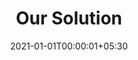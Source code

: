 ---
title: "Our Solution" 
date: 2021-01-01T00:00:01+05:30
Description: "Unified platform powered by AI and ML. Cost, capacity and route optimisation with track and trace for real-time monitoring and advanced analytics. "
featureHeroHeading1: "Robust digital logistics"
featureHeroHeading2: "management."
featureHeroHeading3: "This is it."
featureHeroPara: "Streamlined operations, great customer experience, and smart insights."
featureHeroImg: "/images/features/featureHeroImg.png"

opOpHeading: "Operational Optimisation"
opOpPara: "Streamline operations through one unified platform powered by AI/ML."
opOpBgImg: "/images/features/opOpBgImg.png"

capOpImg: "/images/features/capOpImg.png" 

capOpH1: "Capacity" 
capOpH2: "Optimisation"
capOpC: "High truck utilisation with best fleet-mix recommendation"
capOpC1: "Intelligent load optimisation"


trackOpImg: "/images/features/trackOpImg.png" 
trackOpH1 : "Track &" 
trackOpH2 : "Trace"
trackOpC: "End-End shipment visibility"
trackOpC1: "Real-Time tracking" 
trackOpC2: "Trip ID-based tracking"  
trackOpC3: "Route tracing"                

routeOpH1: "Route"  
routeOpH2: "Optimisation"
routeOpC: "Route planning and optimised navigation"
routeOpC1: "Geofencing with deviation alerts"
routeOpImg: "/images/features/routeOpImg.png" 

costOpImg: "/images/features/costOpImg.png" 
costOpH1: "Cost" 
costOpH2: "Optimisation" 
costOpC: "Lesser empty truck miles"
costOpC1: "Inbound <> Outbound matching "
costOpC2: "Operational cost reduction"

userExpH: "User Experience"
userExpC: "Delight your customers with value and efficiency."
userExpImg: "/images/features/userExpImg.png"

bookMImg: "/images/features/bookMImg.png"
bookMH1: "Dispatch" 
bookMH1a: "Automation "
bookMH2: " & Optimisation"
bookMC: "Intelligent truck sourcing"
bookMC1: "Multi-dispatch modules-FTL, LTL, Milk-Run, etc"
bookMC2: "On-demand booking"
bookMC3: "Priority based truck allocation"
bookMC4: "Scheduled booking"                        
bookMC5: "Bulk booking"  


rtMImg: "/images/features/rtMImg.png"
rtMH1: "Real-Time" 
rtMH2: "Monitoring"
rtMC: "Greater visibiity and improved transist times"
rtMC1: "Trackable deliveries"             
rtMC2: "Vehicle locations with precise ETAs"
rtMC3: "Violation Alert"

digTH1: "Digital" 
digTH2: "Transformation"
digTC: "End-End operational workflow"
digTC1: "100% digital trip documents"
digTC2: "Instant KYC"
digTC3: "Quick Invoicing and payments"
digTC4: "Digital Contract Management"
digTImg: "/images/features/digTImg.png"


analyticsH: "Analytics" 
analyticsC: "For more confident, timely tracking"
analyticsImg: "/images/features/analyticsImg.png"

digDImg: "/images/features/digDImg.png"
digDH1: "Dynamic" 
digDH2: "Dashboard"
digDC: "Track and manage from a central dashboard"
digDC1: " Unified data view"

repImg: "/images/features/repImg.png"
repH1: "Reporting with" 
repH2: "Bussiness"
repH3: " Intelligence"
repC: "Extensive KPI based reports"                        
repC1: "SLA Monitoring and vendor performance"
repC2: "Actionable insights"
---